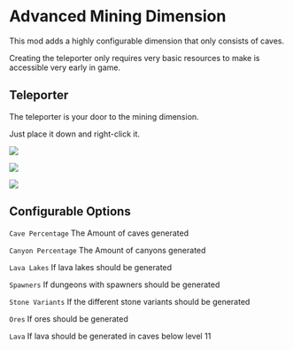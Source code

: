 # Advanced Mining Dimension

This mod adds a highly configurable dimension that only consists of caves.

Creating the teleporter only requires very basic resources to make is accessible very early in game.

## Teleporter

The teleporter is your door to the mining dimension.

Just place it down and right-click it.

<!-- ![](https://i.imgur.com/x90UUfM.png) -->

![](https://media.giphy.com/media/hXCrxL5UloOrvDGD64/giphy.gif)

![](https://media.giphy.com/media/VFY1qVMLrx1DUeY7Vt/giphy.gif)

![](https://media.giphy.com/media/idjCk5R0gD2CbzchsH/giphy.gif)



## Configurable Options

`Cave Percentage`
The Amount of caves generated

`Canyon Percentage`
The Amount of canyons generated

`Lava Lakes`
If lava lakes should be generated

`Spawners`
If dungeons with spawners should be generated

`Stone Variants`
If the different stone variants should be generated

`Ores`
If ores should be generated

`Lava`
If lava should be generated in caves below level 11